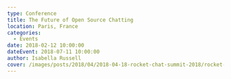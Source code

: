 ```yaml
---
type: Conference
title: The Future of Open Source Chatting
location: Paris, France
categories:
  - Events
date: 2018-02-12 10:00:00
dateEvent: 2018-07-11 10:00:00
author: Isabella Russell
cover: /images/posts/2018/04/2018-04-18-rocket-chat-summit-2018/rocket-chat-team-summit-2018.jpg
---
```

